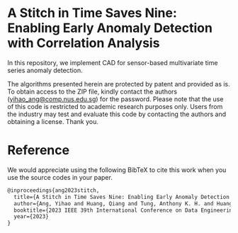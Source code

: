 # A Stitch in Time Saves Nine: Enabling Early Anomaly Detection with Correlation Analysis

In this repository, we implement CAD for sensor-based multivariate time series anomaly detection.

The algorithms presented herein are protected by patent and provided as is. To obtain access to the ZIP file, kindly contact the authors (yihao_ang@comp.nus.edu.sg) for the password. Please note that the use of this code is restricted to academic research purposes only. Users from the industry may test and evaluate this code by contacting the authors and obtaining a license. Thank you.



# Reference

We would appreciate using the following BibTeX to cite this work when you use the source codes in your paper.

```tex
@inproceedings{ang2023stitch,
  title={A Stitch in Time Saves Nine: Enabling Early Anomaly Detection with Correlation Analysis},
  author={Ang, Yihao and Huang, Qiang and Tung, Anthony K. H. and Huang, Zhiyong},
  booktitle={2023 IEEE 39th International Conference on Data Engineering (ICDE)},
  year={2023}
}
```
